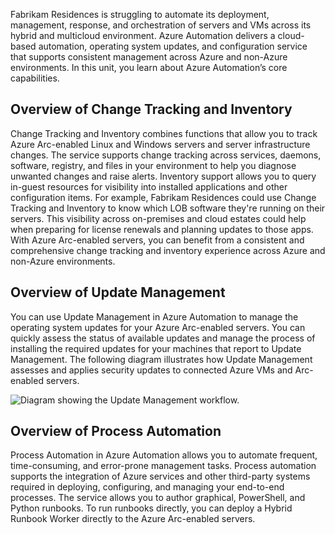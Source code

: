 Fabrikam Residences is struggling to automate its deployment, management, response, and orchestration of servers and VMs across its hybrid and multicloud environment. Azure Automation delivers a cloud-based automation, operating system updates, and configuration service that supports consistent management across Azure and non-Azure environments. In this unit, you learn about Azure Automation’s core capabilities.

## Overview of Change Tracking and Inventory

Change Tracking and Inventory combines functions that allow you to track Azure Arc-enabled Linux and Windows servers and server infrastructure changes. The service supports change tracking across services, daemons, software, registry, and files in your environment to help you diagnose unwanted changes and raise alerts. Inventory support allows you to query in-guest resources for visibility into installed applications and other configuration items. For example, Fabrikam Residences could use Change Tracking and Inventory to know which LOB software they're running on their servers. This visibility across on-premises and cloud estates could help when preparing for license renewals and planning updates to those apps. With Azure Arc-enabled servers, you can benefit from a consistent and comprehensive change tracking and inventory experience across Azure and non-Azure environments.

## Overview of Update Management

You can use Update Management in Azure Automation to manage the operating system updates for your Azure Arc-enabled servers. You can quickly assess the status of available updates and manage the process of installing the required updates for your machines that report to Update Management. The following diagram illustrates how Update Management assesses and applies security updates to connected Azure VMs and Arc-enabled servers.

![Diagram showing the Update Management workflow.](../media/update-management-flow.png)

## Overview of Process Automation

Process Automation in Azure Automation allows you to automate frequent, time-consuming, and error-prone management tasks. Process automation supports the integration of Azure services and other third-party systems required in deploying, configuring, and managing your end-to-end processes. The service allows you to author graphical, PowerShell, and Python runbooks. To run runbooks directly, you can deploy a Hybrid Runbook Worker directly to the Azure Arc-enabled servers.  
